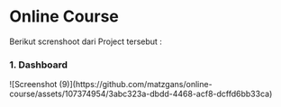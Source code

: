 <h1>Online Course</h1>
Berikut screnshoot dari Project tersebut :
<br>
<h3>1. Dashboard</h3>
![Screenshot (9)](https://github.com/matzgans/online-course/assets/107374954/3abc323a-dbdd-4468-acf8-dcffd6bb33ca)
